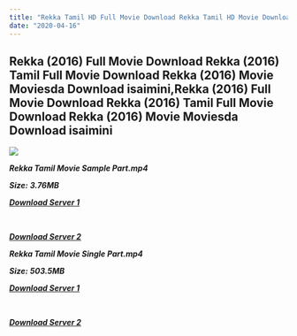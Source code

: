 ```yaml
---
title: "Rekka Tamil HD Full Movie Download Rekka Tamil HD Movie Download"
date: "2020-04-16"
---
```


## Rekka (2016) Full Movie Download Rekka (2016) Tamil Full Movie Download Rekka (2016) Movie Moviesda Download isaimini,Rekka (2016) Full Movie Download Rekka (2016) Tamil Full Movie Download Rekka (2016) Movie Moviesda Download isaimini

![](https://images.moviebuff.com/46ca8d33-786f-4f0e-bdf8-5f539c100b27?w=1000)

**_Rekka Tamil Movie Sample Part.mp4_**

**_Size:_** **_3.76MB_**

**_[Download Server 1](http://s1.uptofiles.net//files/Tamil{2fcca7f3eb37873f37db349ec051a8a2ca8665ef95d92bbb099fe2eda7827782}202016{2fcca7f3eb37873f37db349ec051a8a2ca8665ef95d92bbb099fe2eda7827782}20Movies/Rekka{2fcca7f3eb37873f37db349ec051a8a2ca8665ef95d92bbb099fe2eda7827782}20(2016)/Rekka{2fcca7f3eb37873f37db349ec051a8a2ca8665ef95d92bbb099fe2eda7827782}20(640x360)/Rekka{2fcca7f3eb37873f37db349ec051a8a2ca8665ef95d92bbb099fe2eda7827782}20HD{2fcca7f3eb37873f37db349ec051a8a2ca8665ef95d92bbb099fe2eda7827782}20Sample.mp4)_**

**_[  
](http://s1.uptofiles.net//files/Tamil{2fcca7f3eb37873f37db349ec051a8a2ca8665ef95d92bbb099fe2eda7827782}202016{2fcca7f3eb37873f37db349ec051a8a2ca8665ef95d92bbb099fe2eda7827782}20Movies/Rekka{2fcca7f3eb37873f37db349ec051a8a2ca8665ef95d92bbb099fe2eda7827782}20(2016)/Rekka{2fcca7f3eb37873f37db349ec051a8a2ca8665ef95d92bbb099fe2eda7827782}20(640x360)/Rekka{2fcca7f3eb37873f37db349ec051a8a2ca8665ef95d92bbb099fe2eda7827782}20HD{2fcca7f3eb37873f37db349ec051a8a2ca8665ef95d92bbb099fe2eda7827782}20Sample.mp4)_**

**_[Download Server 2](http://s1.uptofiles.net//files/Tamil{2fcca7f3eb37873f37db349ec051a8a2ca8665ef95d92bbb099fe2eda7827782}202016{2fcca7f3eb37873f37db349ec051a8a2ca8665ef95d92bbb099fe2eda7827782}20Movies/Rekka{2fcca7f3eb37873f37db349ec051a8a2ca8665ef95d92bbb099fe2eda7827782}20(2016)/Rekka{2fcca7f3eb37873f37db349ec051a8a2ca8665ef95d92bbb099fe2eda7827782}20(640x360)/Rekka{2fcca7f3eb37873f37db349ec051a8a2ca8665ef95d92bbb099fe2eda7827782}20HD{2fcca7f3eb37873f37db349ec051a8a2ca8665ef95d92bbb099fe2eda7827782}20Sample.mp4)_**

**_Rekka Tamil Movie Single Part.mp4_**

**_Size:_** **_503.5MB_**

**_[Download Server 1](http://s1.uptofiles.net//files/Tamil{2fcca7f3eb37873f37db349ec051a8a2ca8665ef95d92bbb099fe2eda7827782}202016{2fcca7f3eb37873f37db349ec051a8a2ca8665ef95d92bbb099fe2eda7827782}20Movies/Rekka{2fcca7f3eb37873f37db349ec051a8a2ca8665ef95d92bbb099fe2eda7827782}20(2016)/Rekka{2fcca7f3eb37873f37db349ec051a8a2ca8665ef95d92bbb099fe2eda7827782}20(640x360)/Rekka{2fcca7f3eb37873f37db349ec051a8a2ca8665ef95d92bbb099fe2eda7827782}20HD.mp4)_**

**_[  
](http://s1.uptofiles.net//files/Tamil{2fcca7f3eb37873f37db349ec051a8a2ca8665ef95d92bbb099fe2eda7827782}202016{2fcca7f3eb37873f37db349ec051a8a2ca8665ef95d92bbb099fe2eda7827782}20Movies/Rekka{2fcca7f3eb37873f37db349ec051a8a2ca8665ef95d92bbb099fe2eda7827782}20(2016)/Rekka{2fcca7f3eb37873f37db349ec051a8a2ca8665ef95d92bbb099fe2eda7827782}20(640x360)/Rekka{2fcca7f3eb37873f37db349ec051a8a2ca8665ef95d92bbb099fe2eda7827782}20HD.mp4)_**

**_[Download Server 2](http://s1.uptofiles.net//files/Tamil{2fcca7f3eb37873f37db349ec051a8a2ca8665ef95d92bbb099fe2eda7827782}202016{2fcca7f3eb37873f37db349ec051a8a2ca8665ef95d92bbb099fe2eda7827782}20Movies/Rekka{2fcca7f3eb37873f37db349ec051a8a2ca8665ef95d92bbb099fe2eda7827782}20(2016)/Rekka{2fcca7f3eb37873f37db349ec051a8a2ca8665ef95d92bbb099fe2eda7827782}20(640x360)/Rekka{2fcca7f3eb37873f37db349ec051a8a2ca8665ef95d92bbb099fe2eda7827782}20HD.mp4)_**
